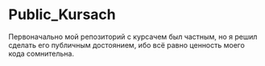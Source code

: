 # Public_Kursach
Первоначально мой репозиторий с курсачем был частным, но я решил сделать его публичным достоянием, ибо всё равно ценность моего кода сомнительна. 

